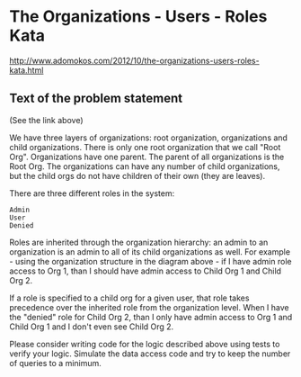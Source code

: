 The Organizations - Users - Roles Kata
======================================

http://www.adomokos.com/2012/10/the-organizations-users-roles-kata.html



Text of the problem statement
-----------------------------

(See the link above)

 We have three layers of organizations: root organization, organizations and child organizations.
There is only one root organization that we call "Root Org".
Organizations have one parent.
The parent of all organizations is the Root Org.
The organizations can have any number of child organizations, but the child orgs do not have children of their own (they are leaves).

There are three different roles in the system:

    Admin
    User
    Denied

Roles are inherited through the organization hierarchy: an admin to an organization is an admin to all of its child organizations as well. For example - using the organization structure in the diagram above - if I have admin role access to Org 1, than I should have admin access to Child Org 1 and Child Org 2.

If a role is specified to a child org for a given user, that role takes precedence over the inherited role from the organization level.
When I have the "denied" role for Child Org 2, than I only have admin access to Org 1 and Child Org 1 and I don't even see Child Org 2. 

Please consider writing code for the logic described above using tests to verify your logic. Simulate the data access code and try to keep the number of queries to a minimum. 
